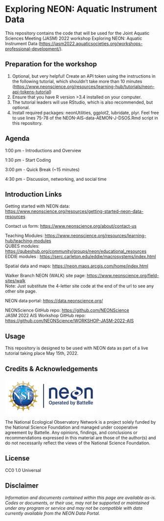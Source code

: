 Exploring NEON: Aquatic Instrument Data
================

<!-- README.md is generated from README.Rmd. Please edit that file -->
<!-- ****** Description ****** -->

This repository contains the code that will be used for the Joint
Aquatic Sciences Meeting (JASM) 2022 workshop Exploring NEON: Aquatic
Instrument Data
(<https://jasm2022.aquaticsocieties.org/workshops-professional-development/>).

<!-- ****** Prep ****** -->

## Preparation for the workshop

1.  Optional, but very helpful! Create an API token using the
    instructions in the following tutorial, which shouldn’t take more
    than 10 minutes
    (<https://www.neonscience.org/resources/learning-hub/tutorials/neon-api-tokens-tutorial>)
2.  Ensure that you have R version >3.4 installed on your computer.
3.  The tutorial leaders will use RStudio, which is also recommended,
    but optional.
4.  Install required packages: neonUtilities, ggplot2, lubridate, plyr.
    Feel free to use lines 75-78 of the NEON-AIS-data-AEMON-J-DSOS.Rmd
    script in this repository.

<!-- ****** Agenda ****** -->

## Agenda

1:00 pm - Introductions and Overview

1:30 pm - Start Coding

3:00 pm - Quick Break (\~15 minutes)

4:30 pm - Discussion, networking, and social time

<!-- ****** Intro Links ****** -->

## Introduction Links

Getting started with NEON data:
<https://www.neonscience.org/resources/getting-started-neon-data-resources>

Contact us form: <https://www.neonscience.org/about/contact-us>

Teaching Modules:
<https://www.neonscience.org/resources/learning-hub/teaching-modules>
<br /> QUBES modules:
<https://qubeshub.org/community/groups/neon/educational_resources>
<br /> EDDIE modules :
<https://serc.carleton.edu/eddie/macrosystems/index.html>

Spatial data and maps: <https://neon.maps.arcgis.com/home/index.html>

Walker Branch NEON (WALK) site page:
<https://www.neonscience.org/field-sites/walk> <br /> Note: Just
substitute the 4-letter site code at the end of the url to see any other
site page.

NEON data portal: <https://data.neonscience.org/>

NEONScience GitHub repo: <https://github.com/NEONScience> <br /> JASM
2022 AIS Workshop GitHub repo:
<https://github.com/NEONScience/WORKSHOP-JASM-2022-AIS>

<!-- ****** Usage ****** -->

## Usage

This repository is designed to be used with NEON data as part of a live
tutorial taking place May 15th, 2022.

<!-- ****** Acknowledgements ****** -->

## Credits & Acknowledgements

<!-- HTML tags to produce image, resize, add hyperlink. -->
<!-- ONLY WORKS WITH HTML or GITHUB documents -->

<a href="http://www.neonscience.org/">
<img src="logo.png" width="300px" /> </a>

<!-- Acknowledgements text -->

The National Ecological Observatory Network is a project solely funded
by the National Science Foundation and managed under cooperative
agreement by Battelle. Any opinions, findings, and conclusions or
recommendations expressed in this material are those of the author(s)
and do not necessarily reflect the views of the National Science
Foundation.

<!-- ****** License ****** -->

## License

CC0 1.0 Universal

<!-- ****** Disclaimer ****** -->

## Disclaimer

*Information and documents contained within this page are available
as-is. Codes or documents, or their use, may not be supported or
maintained under any program or service and may not be compatible with
data currently available from the NEON Data Portal.*
